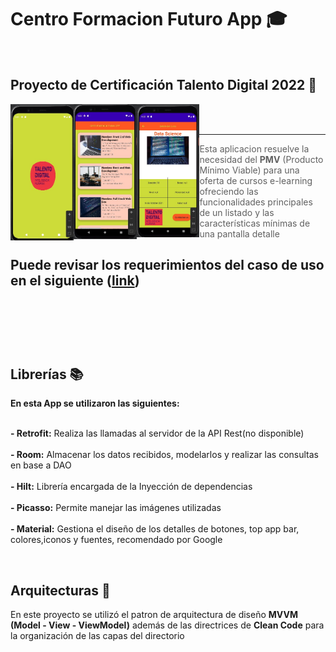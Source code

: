 # Centro Formacion Futuro App 🎓
<br>
<h2> Proyecto de Certificación Talento Digital 2022 🥇 </h2>


<img align="left" src="https://raw.githubusercontent.com/Zebastopol/CentroFormacionFuturo/master/app_talento1.jpg"  height="50%" width="20%">
<img align="left" src="https://raw.githubusercontent.com/Zebastopol/CentroFormacionFuturo/master/app_talento2.jpg"  height="50%" width="20%">
<img align="left" src="https://raw.githubusercontent.com/Zebastopol/CentroFormacionFuturo/master/app_talento3.jpg"  height="50%" width="20%">

<br>
</br>

---


> Esta aplicacion resuelve la necesidad del **PMV** (Producto Mínimo Viable) para una oferta de cursos e-learning  ofreciendo las funcionalidades principales de un listado y las características mínimas de una pantalla detalle

Puede revisar los requerimientos del caso de uso en el siguiente ([link](https://drive.google.com/file/d/1gg4QpO2su-I2Ra72Tx715nGTmMNxIeO7/view?usp=sharing))
<br>
</br>
---

<br>
<br>
<br>
<p><h2 align="left">
   Librerías 📚
</h2></p>


**En esta App se utilizaron las siguientes:**

<br>**- Retrofit:** 
Realiza las llamadas al servidor de la API Rest(no disponible) </br>
<br>**- Room:** 
Almacenar los datos recibidos, modelarlos y realizar las consultas en base a DAO </br>
<br>**- Hilt:** 
Librería encargada de la Inyección de dependencias </br>
<br>**- Picasso:** 
Permite manejar las imágenes utilizadas </br>
<br>**- Material:** 
Gestiona el diseño de los detalles de botones, top app bar, colores,iconos y fuentes, recomendado por Google</br>



<br>

<p><h2 align="left">
   Arquitecturas 📐
</h2></p>


En este proyecto se utilizó el patron de arquitectura de diseño **MVVM (Model - View - ViewModel)** además de las directrices de **Clean Code** para la organización de las capas del directorio 
